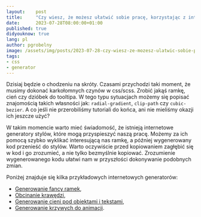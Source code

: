 ```yaml
---
layout:    post
title:     "Czy wiesz, że możesz ułatwić sobie pracę, korzystając z internetowych generatorów stylów?"
date:      2023-07-28T08:00:00+01:00
published: true
didyouknow: true
lang: pl
author: pgrobelny
image: /assets/img/posts/2023-07-28-czy-wiesz-ze-mozesz-ulatwic-sobie-prace-korzystajac-z-internetowych-generatorow-stylow/thumbnail.webp
tags:
- css
- generator
---
```

Dzisiaj będzie o chodzeniu na skróty. Czasami przychodzi taki moment, że musimy dokonać karkołomnych czynów w css/scss. Zrobić jakąś ramkę, cień czy dzióbek do tooltipa. W tego typu sytuacjach możemy się popisać znajomością takich własności jak: `radial-gradient`, `clip-path` czy `cubic-bezier`. A co jeśli nie przerobiliśmy tutoriali do końca, ani nie mieliśmy okazji ich jeszcze użyć?

W takim momencie warto mieć świadomość, że istnieją internetowe generatory stylów, które mogą przyspieszyć naszą pracę. Możemy za ich pomocą szybko wyklikać interesującą nas ramkę, a później wygenerowany kod przenieść do stylów. Warto oczywiście przed kopiowaniem zagłębić się w kod i go zrozumieć, a nie tylko bezmyślnie kopiować. Zrozumienie wygenerowanego kodu ułatwi nam w przyszłości dokonywanie podobnych zmian.

Poniżej znajduje się kilka przykładowych internetowych generatorów:
- [Generowanie fancy ramek](https://css-generators.com/custom-borders/),
- [Obcinanie krawędzi](https://css-generators.com/custom-corners/),
- [Generowanie cieni pod obiektami i tekstami](https://cssgenerator.pl/box-shadow-generator/),
- [Generowanie krzywych do animacji](https://cubic-bezier.com/).
